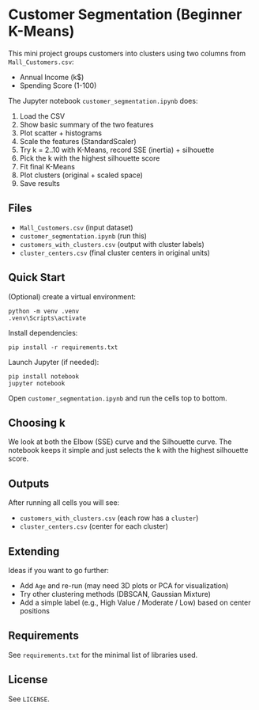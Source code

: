 # Customer Segmentation (Beginner K-Means)

This mini project groups customers into clusters using two columns from `Mall_Customers.csv`:
- Annual Income (k$)
- Spending Score (1-100)

The Jupyter notebook `customer_segmentation.ipynb` does:
1. Load the CSV
2. Show basic summary of the two features
3. Plot scatter + histograms
4. Scale the features (StandardScaler)
5. Try k = 2..10 with K-Means, record SSE (inertia) + silhouette
6. Pick the k with the highest silhouette score
7. Fit final K-Means
8. Plot clusters (original + scaled space)
9. Save results

## Files
- `Mall_Customers.csv` (input dataset)
- `customer_segmentation.ipynb` (run this)
- `customers_with_clusters.csv` (output with cluster labels)
- `cluster_centers.csv` (final cluster centers in original units)

## Quick Start
(Optional) create a virtual environment:
```
python -m venv .venv
.venv\Scripts\activate
```
Install dependencies:
```
pip install -r requirements.txt
```
Launch Jupyter (if needed):
```
pip install notebook
jupyter notebook
```
Open `customer_segmentation.ipynb` and run the cells top to bottom.

## Choosing k
We look at both the Elbow (SSE) curve and the Silhouette curve. The notebook keeps it simple and just selects the k with the highest silhouette score.

## Outputs
After running all cells you will see:
- `customers_with_clusters.csv` (each row has a `cluster`)
- `cluster_centers.csv` (center for each cluster)

## Extending
Ideas if you want to go further:
- Add `Age` and re-run (may need 3D plots or PCA for visualization)
- Try other clustering methods (DBSCAN, Gaussian Mixture)
- Add a simple label (e.g., High Value / Moderate / Low) based on center positions

## Requirements
See `requirements.txt` for the minimal list of libraries used.

## License
See `LICENSE`.
